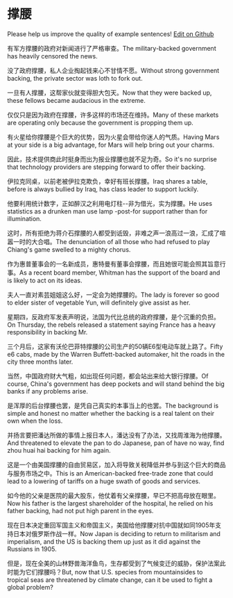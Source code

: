 # 撑腰

Please help us improve the quality of example sentences! [Edit on Github](https://github.com/jiyushe/jiyu-example-sentence-source/blob/main/chinese/chengyao_1.md)

<p><span class="chinese">有军方撑腰的政府对新闻进行了严格审查。</span><span class="english">The military-backed government has heavily censored the news.</span></p>

<p><span class="chinese">没了政府撑腰，私人企业掏起钱来心不甘情不愿。</span><span class="english">Without strong government backing, the private sector was loth to fork out.</span></p>

<p><span class="chinese">一旦有人撑腰，这帮家伙就变得胆大包天。</span><span class="english">Now that they were backed up, these fellows became audacious in the extreme.</span></p>

<p><span class="chinese">仅仅只是因为政府在撑腰，许多这样的市场还在维持。</span><span class="english">Many of these markets are operating only because the government is propping them up.</span></p>

<p><span class="chinese">有火星给你撑腰是个巨大的优势，因为火星会带给你迷人的气质。</span><span class="english">Having Mars at your side is a big advantage, for Mars will help bring out your charms.</span></p>

<p><span class="chinese">因此，技术提供商此时挺身而出为报业撑腰也就不足为奇。</span><span class="english">So it's no surprise that technology providers are stepping forward to offer their backing.</span></p>

<p><span class="chinese">伊拉克同桌，以前老被伊拉克欺负，幸好有班长撑腰。</span><span class="english">Iraq shares a table, before is always bullied by Iraq, has class leader to support luckily.</span></p>

<p><span class="chinese">他要利用统计数字，正如醉汉之利用电灯柱--非为借光，实为撑腰。</span><span class="english">He uses statistics as a drunken man use lamp -post-for support rather than for illumination.</span></p>

<p><span class="chinese">这时，所有拒绝为蒋介石撑腰的人都受到诋毁，非难之声一浪高过一浪，汇成了喧嚣一时的大合唱。</span><span class="english">The denunciation of all those who had refused to play Chiang's game swelled to a mighty chorus.</span></p>

<p><span class="chinese">作为惠普董事会的一名新成员，惠特曼有董事会撑腰，而且她很可能会照其旨意行事。</span><span class="english">As a recent board member, Whitman has the support of the board and is likely to act on its ideas.</span></p>

<p><span class="chinese">夫人一直对素芸姐姐这么好，一定会为她撑腰的。</span><span class="english">The lady is forever so good to elder sister of vegetable Yun, will definitely give assist as her.</span></p>

<p><span class="chinese">星期四，反政府军发表声明说，法国为代比总统的政府撑腰，是个沉重的负担。</span><span class="english">On Thursday, the rebels released a statement saying France has a heavy responsibility in backing Mr.</span></p>

<p><span class="chinese">三个月后，这家有沃伦巴菲特撑腰的公司生产的50辆E6型电动车就上路了。</span><span class="english">Fifty e6 cabs, made by the Warren Buffett-backed automaker, hit the roads in the city three months later.</span></p>

<p><span class="chinese">当然，中国政府财大气粗，如出现任何问题，都会站出来给大银行撑腰。</span><span class="english">Of course, China's government has deep pockets and will stand behind the big banks if any problems arise.</span></p>

<p><span class="chinese">是浑厚的后台撑腰也罢，是凭自己真实的本事当上的也罢。</span><span class="english">The background is simple and honest no matter whether the backing is a real talent on their own when the loss.</span></p>

<p><span class="chinese">并扬言要把潘达所做的事情上报日本人，潘达没有了办法，又找周淮海为他撑腰。</span><span class="english">And threatened to elevate the pan to do Japanese, pan of have no way, find zhou huai hai backing for him again.</span></p>

<p><span class="chinese">这是一个由美国撑腰的自由贸易区，加入将导致关税降低并参与到这个巨大的商品与服务市场之中。</span><span class="english">This is an American-backed free-trade zone that could lead to a lowering of tariffs on a huge swath of goods and services.</span></p>

<p><span class="chinese">如今他的父亲是医院的最大股东，他仗着有父亲撑腰，早已不把高母放在眼里。</span><span class="english">Now his father is the largest shareholder of the hospital, he relied on his father backing, had not put high parent in the eyes.</span></p>

<p><span class="chinese">现在日本决定重回军国主义和帝国主义，美国给他撑腰对抗中国就如同1905年支持日本对俄罗斯作战一样。</span><span class="english">Now Japan is deciding to return to militarism and imperialism, and the US is backing them up just as it did against the Russians in 1905.</span></p>

<p><span class="chinese">但是，现在全美的山林野兽海洋鱼鸟，生存都受到了气候变迁的威胁，保护法案此时能为它们撑腰吗？</span><span class="english">But, now that U.S. species from mountainsides to tropical seas are threatened by climate change, can it be used to fight a global problem?</span></p>

